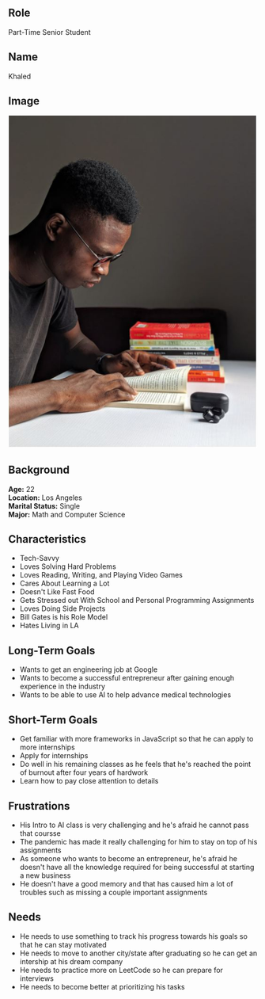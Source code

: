 ## Role
Part-Time Senior Student
## Name
Khaled 
## Image
![Khaled's Picture](/specs/users/collegestudent3.JPG)
## Background
**Age:** 22 </br>
**Location:** Los Angeles </br>
**Marital Status:** Single </br>
**Major:** Math and Computer Science </br>

## Characteristics
- Tech-Savvy
- Loves Solving Hard Problems
- Loves Reading, Writing, and Playing Video Games
- Cares About Learning a Lot
- Doesn't Like Fast Food 
- Gets Stressed out With School and Personal Programming Assignments
- Loves Doing Side Projects
- Bill Gates is his Role Model
- Hates Living in LA

## Long-Term Goals
- Wants to get an engineering job at Google
- Wants to become a successful entrepreneur after gaining enough experience in the industry
- Wants to be able to use AI to help advance medical technologies

## Short-Term Goals
- Get familiar with more frameworks in JavaScript so that he can apply to more internships
- Apply for internships
- Do well in his remaining classes as he feels that he's reached the point of burnout after four years of hardwork
- Learn how to pay close attention to details

## Frustrations
- His Intro to AI class is very challenging and he's afraid he cannot pass that coursse
- The pandemic has made it really challenging for him to stay on top of his assignments
- As someone who wants to become an entrepreneur, he's afraid he doesn't have all the knowledge required for being successful at starting a new business
- He doesn't have a good memory and that has caused him a lot of troubles such as missing a couple important assignments

## Needs
- He needs to use something to track his progress towards his goals so that he can stay motivated
- He needs to move to another city/state after graduating so he can get an intership at his dream company
- He needs to practice more on LeetCode so he can prepare for interviews
- He needs to become better at prioritizing his tasks  
  
 

